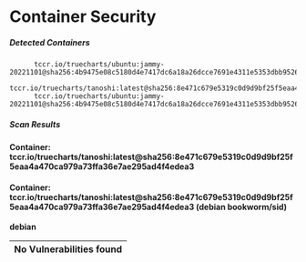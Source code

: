 # Container Security

##### Detected Containers

          tccr.io/truecharts/ubuntu:jammy-20221101@sha256:4b9475e08c5180d4e7417dc6a18a26dcce7691e4311e5353dbb952645c5ff43f
          tccr.io/truecharts/tanoshi:latest@sha256:8e471c679e5319c0d9d9bf25f5eaa4a470ca979a73ffa36e7ae295ad4f4edea3
          tccr.io/truecharts/ubuntu:jammy-20221101@sha256:4b9475e08c5180d4e7417dc6a18a26dcce7691e4311e5353dbb952645c5ff43f

##### Scan Results

**Container: tccr.io/truecharts/tanoshi:latest@sha256:8e471c679e5319c0d9d9bf25f5eaa4a470ca979a73ffa36e7ae295ad4f4edea3**

#### Container: tccr.io/truecharts/tanoshi:latest@sha256:8e471c679e5319c0d9d9bf25f5eaa4a470ca979a73ffa36e7ae295ad4f4edea3 (debian bookworm/sid)
    

**debian**

      
| No Vulnerabilities found         |
|:---------------------------------|

      

